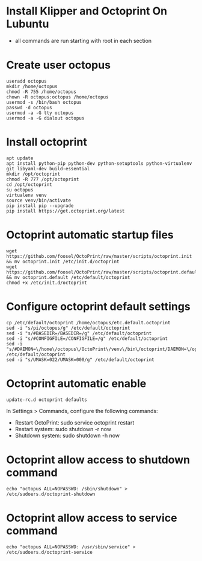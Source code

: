 # Install Klipper and Octoprint On Lubuntu

- all commands are run starting with root in each section

# Create user octopus
```
useradd octopus
mkdir /home/octopus
chmod -R 755 /home/octopus
chown -R octopus:octopus /home/octopus
usermod -s /bin/bash octopus
passwd -d octopus
usermod -a -G tty octopus
usermod -a -G dialout octopus
```

# Install octoprint
```
apt update
apt install python-pip python-dev python-setuptools python-virtualenv git libyaml-dev build-essential
mkdir /opt/octoprint
chmod -R 777 /opt/octoprint
cd /opt/octoprint
su octopus
virtualenv venv
source venv/bin/activate
pip install pip --upgrade
pip install https://get.octoprint.org/latest
```

# Octoprint automatic startup files
```
wget https://github.com/foosel/OctoPrint/raw/master/scripts/octoprint.init && mv octoprint.init /etc/init.d/octoprint
wget https://github.com/foosel/OctoPrint/raw/master/scripts/octoprint.default && mv octoprint.default /etc/default/octoprint
chmod +x /etc/init.d/octoprint
```

# Configure octoprint default settings
```
cp /etc/default/octoprint /home/octopus/etc.default.octoprint
sed -i "s/pi/octopus/g" /etc/default/octoprint
sed -i "s/#BASEDIR=/BASEDIR=/g" /etc/default/octoprint
sed -i "s/#CONFIGFILE=/CONFIGFILE=/g" /etc/default/octoprint
sed -i "s/#DAEMON=\/home\/octopus\/OctoPrint\/venv\/bin\/octoprint/DAEMON=\/opt\/octoprint\/venv\/bin\/octoprint/g" /etc/default/octoprint
sed -i "s/UMASK=022/UMASK=000/g" /etc/default/octoprint
```

# Octoprint automatic enable
```
update-rc.d octoprint defaults
```

In Settings > Commands, configure the following commands:
- Restart OctoPrint: sudo service octoprint restart
- Restart system: sudo shutdown -r now
- Shutdown system: sudo shutdown -h now

# Octoprint allow access to shutdown command
```
echo "octopus ALL=NOPASSWD: /sbin/shutdown" > /etc/sudoers.d/octoprint-shutdown
```

# Octoprint allow access to service command
```
echo "octopus ALL=NOPASSWD: /usr/sbin/service" > /etc/sudoers.d/octoprint-service
```

